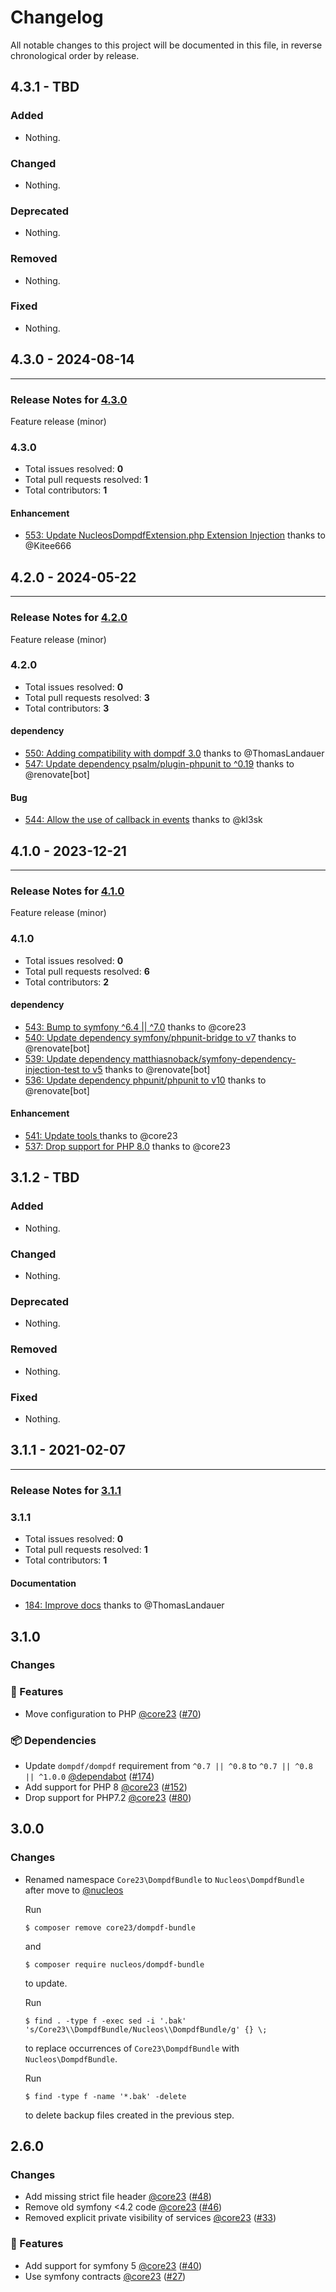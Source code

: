 # Changelog

All notable changes to this project will be documented in this file, in reverse chronological order by release.

## 4.3.1 - TBD

### Added

- Nothing.

### Changed

- Nothing.

### Deprecated

- Nothing.

### Removed

- Nothing.

### Fixed

- Nothing.

## 4.3.0 - 2024-08-14


-----

### Release Notes for [4.3.0](https://github.com/nucleos/NucleosDompdfBundle/milestone/13)

Feature release (minor)

### 4.3.0

- Total issues resolved: **0**
- Total pull requests resolved: **1**
- Total contributors: **1**

#### Enhancement

 - [553: Update NucleosDompdfExtension.php Extension Injection](https://github.com/nucleos/NucleosDompdfBundle/pull/553) thanks to @Kitee666

## 4.2.0 - 2024-05-22


-----

### Release Notes for [4.2.0](https://github.com/nucleos/NucleosDompdfBundle/milestone/11)

Feature release (minor)

### 4.2.0

- Total issues resolved: **0**
- Total pull requests resolved: **3**
- Total contributors: **3**

#### dependency

 - [550: Adding compatibility with dompdf 3.0](https://github.com/nucleos/NucleosDompdfBundle/pull/550) thanks to @ThomasLandauer
 - [547: Update dependency psalm/plugin-phpunit to ^0.19](https://github.com/nucleos/NucleosDompdfBundle/pull/547) thanks to @renovate[bot]

#### Bug

 - [544: Allow the use of callback in events](https://github.com/nucleos/NucleosDompdfBundle/pull/544) thanks to @kl3sk

## 4.1.0 - 2023-12-21


-----

### Release Notes for [4.1.0](https://github.com/nucleos/NucleosDompdfBundle/milestone/8)

Feature release (minor)

### 4.1.0

- Total issues resolved: **0**
- Total pull requests resolved: **6**
- Total contributors: **2**

#### dependency

 - [543: Bump to symfony ^6.4 || ^7.0](https://github.com/nucleos/NucleosDompdfBundle/pull/543) thanks to @core23
 - [540: Update dependency symfony/phpunit-bridge to v7](https://github.com/nucleos/NucleosDompdfBundle/pull/540) thanks to @renovate[bot]
 - [539: Update dependency matthiasnoback/symfony-dependency-injection-test to v5](https://github.com/nucleos/NucleosDompdfBundle/pull/539) thanks to @renovate[bot]
 - [536: Update dependency phpunit/phpunit to v10](https://github.com/nucleos/NucleosDompdfBundle/pull/536) thanks to @renovate[bot]

#### Enhancement

 - [541: Update tools ](https://github.com/nucleos/NucleosDompdfBundle/pull/541) thanks to @core23
 - [537: Drop support for PHP 8.0](https://github.com/nucleos/NucleosDompdfBundle/pull/537) thanks to @core23

## 3.1.2 - TBD

### Added

- Nothing.

### Changed

- Nothing.

### Deprecated

- Nothing.

### Removed

- Nothing.

### Fixed

- Nothing.

## 3.1.1 - 2021-02-07


-----

### Release Notes for [3.1.1](https://github.com/nucleos/NucleosDompdfBundle/milestone/1)



### 3.1.1

- Total issues resolved: **0**
- Total pull requests resolved: **1**
- Total contributors: **1**

#### Documentation

 - [184: Improve docs](https://github.com/nucleos/NucleosDompdfBundle/pull/184) thanks to @ThomasLandauer

## 3.1.0

### Changes

### 🚀 Features

- Move configuration to PHP [@core23] ([#70])

### 📦 Dependencies

- Update `dompdf/dompdf` requirement from `^0.7 || ^0.8` to `^0.7 || ^0.8 || ^1.0.0` [@dependabot] ([#174])
- Add support for PHP 8 [@core23] ([#152])
- Drop support for PHP7.2 [@core23] ([#80])

## 3.0.0

### Changes

* Renamed namespace `Core23\DompdfBundle` to `Nucleos\DompdfBundle` after move to [@nucleos]

  Run

  ```
  $ composer remove core23/dompdf-bundle
  ```

  and

  ```
  $ composer require nucleos/dompdf-bundle
  ```

  to update.

  Run

  ```
  $ find . -type f -exec sed -i '.bak' 's/Core23\\DompdfBundle/Nucleos\\DompdfBundle/g' {} \;
  ```

  to replace occurrences of `Core23\DompdfBundle` with `Nucleos\DompdfBundle`.

  Run

  ```
  $ find -type f -name '*.bak' -delete
  ```

  to delete backup files created in the previous step.

## 2.6.0

### Changes

- Add missing strict file header [@core23] ([#48])
- Remove old symfony <4.2 code [@core23] ([#46])
- Removed explicit private visibility of services [@core23] ([#33])

### 🚀 Features

- Add support for symfony 5 [@core23] ([#40])
- Use symfony contracts [@core23] ([#27])

[#48]: https://github.com/nucleos/NucleosDompdfBundle/pull/48
[#46]: https://github.com/nucleos/NucleosDompdfBundle/pull/46
[#40]: https://github.com/nucleos/NucleosDompdfBundle/pull/40
[#33]: https://github.com/nucleos/NucleosDompdfBundle/pull/33
[#27]: https://github.com/nucleos/NucleosDompdfBundle/pull/27
[@nucleos]: https://github.com/nucleos
[@core23]: https://github.com/core23
[#174]: https://github.com/nucleos/NucleosDompdfBundle/pull/174
[#152]: https://github.com/nucleos/NucleosDompdfBundle/pull/152
[#80]: https://github.com/nucleos/NucleosDompdfBundle/pull/80
[#70]: https://github.com/nucleos/NucleosDompdfBundle/pull/70
[@dependabot]: https://github.com/dependabot
